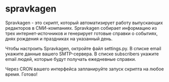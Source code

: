 # spravkagen

Spravkagen - это скрипт, который автоматизирует работу выпускающих редакторов в СМИ-компаниях.
Spravkagen собирает информацию из трех интернет-источников и генерирует готовые справки о событиях, днях рождения и праздниках на указанный день.

Чтобы настроить Spravkagen, октройте файл settings.py.
В списке email укажите данные вашего SMTP-сервера.
В списке subscribers укажите email людей, которые будут получать ежедневные справки.

Через CRON вашего интерфейса запланируйте запуск скрипта на любое время.
Готово!
